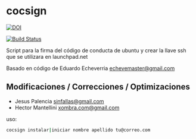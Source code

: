 # cocsign

[![DOI](https://zenodo.org/badge/4102/sinfallas/cocsign.svg)](https://zenodo.org/badge/latestdoi/4102/sinfallas/cocsign)

[![Build Status](https://travis-ci.org/sinfallas/calc-mem.svg?branch=master)](https://travis-ci.org/sinfallas/calc-mem)

Script para la firma del código de conducta de ubuntu y crear la llave ssh que se utilizara en launchpad.net

Basado en código de Eduardo Echeverria <echevemaster@gmail.com>

## Modificaciones / Correcciones / Optimizaciones

* Jesus Palencia <sinfallas@gmail.com>
* Hector Mantellini <xombra.com@gmail.com>

uso:

```bash
cocsign instalar|iniciar nombre apellido tu@correo.com
```
